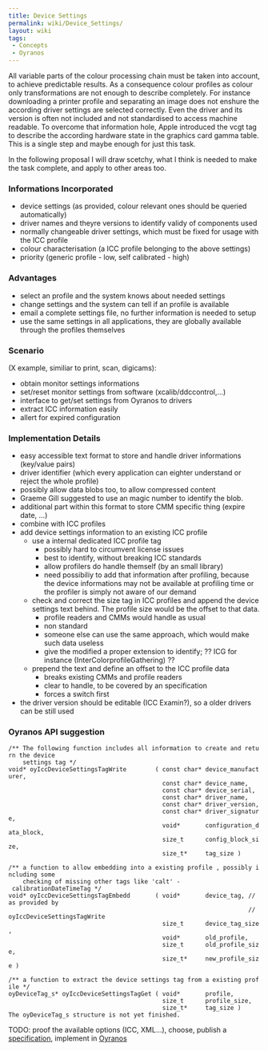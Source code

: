```yaml
---
title: Device Settings
permalink: wiki/Device_Settings/
layout: wiki
tags:
 - Concepts
 - Oyranos
---
```


All variable parts of the colour processing chain must be taken into
account, to achieve predictable results. As a consequence colour
profiles as colour only transformations are not enough to describe
completely. For instance downloading a printer profile and separating an
image does not enshure the according driver settings are selected
correctly. Even the driver and its version is often not included and not
standardised to access machine readable. To overcome that information
hole, Apple introduced the vcgt tag to describe the according hardware
state in the graphics card gamma table. This is a single step and maybe
enough for just this task.

In the following proposal I will draw scetchy, what I think is needed to
make the task complete, and apply to other areas too.

### Informations Incorporated

-   device settings (as provided, colour relevant ones should be queried
    automatically)
-   driver names and theyre versions to identify validy of components
    used
-   normally changeable driver settings, which must be fixed for usage
    with the ICC profile
-   colour characterisation (a ICC profile belonging to the above
    settings)
-   priority (generic profile - low, self calibrated - high)

### Advantages

-   select an profile and the system knows about needed settings
-   change settings and the system can tell if an profile is available
-   email a complete settings file, no further information is needed to
    setup
-   use the same settings in all applications, they are globally
    available through the profiles themselves

### Scenario

(X example, similiar to print, scan, digicams):

-   obtain monitor settings informations
-   set/reset monitor settings from software (xcalib/ddccontrol,...)
-   interface to get/set settings from Oyranos to drivers
-   extract ICC information easily
-   allert for expired configuration

### Implementation Details

-   easy accessible text format to store and handle driver informations
    (key/value pairs)
-   driver identifier (which every application can eighter understand or
    reject the whole profile)
-   possibly allow data blobs too, to allow compressed content
-   Graeme Gill suggested to use an magic number to identify the blob.
-   additional part within this format to store CMM specific thing
    (expire date, ...)
-   combine with ICC profiles
-   add device settings information to an existing ICC profile
    -   use a internal dedicated ICC profile tag
        -   possibly hard to circumvent license issues
        -   best to identify, without breaking ICC standards
        -   allow profilers do handle themself (by an small library)
        -   need possibiliy to add that information after profiling,
            because the device informations may not be available at
            profiling time or the profiler is simply not aware of our
            demand
    -   check and correct the size tag in ICC profiles and append the
        device settings text behind. The profile size would be the
        offset to that data.
        -   profile readers and CMMs would handle as usual
        -   non standard
        -   someone else can use the same approach, which would make
            such data useless
        -   give the modified a proper extension to identify; ?? ICG for
            instance (InterColorprofileGathering) ??
    -   prepend the text and define an offset to the ICC profile data
        -   breaks existing CMMs and profile readers
        -   clear to handle, to be covered by an specification
        -   forces a switch first
-   the driver version should be editable (ICC Examin?), so a older
    drivers can be still used

### Oyranos API suggestion

`/** The following function includes all information to create and return the device `  
`    settings tag */`  
`void* oyIccDeviceSettingsTagWrite        ( const char* device_manufacturer,`  
`                                           const char* device_name,`  
`                                           const char* device_serial,`  
`                                           const char* driver_name,`  
`                                           const char* driver_version,`  
`                                           const char* driver_signature,`  
`                                           void*       configuration_data_block,`  
`                                           size_t      config_block_size,`  
`                                           size_t*     tag_size )`

`/** a function to allow embedding into a existing profile , possibly including some `  
`    checking of missing other tags like 'calt' - calibrationDateTimeTag */`  
`void* oyIccDeviceSettingsTagEmbedd       ( void*       device_tag, // as provided by`  
`                                                                   // oyIccDeviceSettingsTagWrite`  
`                                           size_t      device_tag_size,`  
`                                           void*       old_profile,`  
`                                           size_t      old_profile_size,`  
`                                           size_t*     new_profile_size )`

`/** a function to extract the device settings tag from a existing profile */`  
`oyDeviceTag_s* oyIccDeviceSettingsTagGet ( void*       profile,`  
`                                           size_t      profile_size,`  
`                                           size_t*     tag_size )`  
`The oyDeviceTag_s structure is not yet finished.`

TODO: proof the available options (ICC, XML...), choose, publish a
[specification](/wiki/Device_Settings_in_ICC_0.1 "wikilink"), implement in
[Oyranos](/wiki/Oyranos "wikilink")

